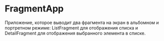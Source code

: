 # FragmentApp
Приложение, которое выводит два фрагмента на экран в альбомном и портретном режиме: ListFragment для отображения списка и DetailFragment для отображения выбранного элемента в списке.
